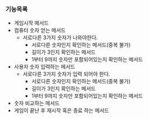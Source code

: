 ### 기능목록

* 게임시작 메서드
* 컴퓨터 숫자 얻는 메서드
    * 서로다른 3가지 숫자가 나와야한다.
        * 서로다른 숫자인지 확인하는 메서드(중복 불가)
        * 길이가 3인지 확인하는 메서드
        * 1부터 9까지 숫자만 포함되어있는지 확인하는 메서드
* 사용자 숫자 입력하는 메서드
    * 서로다른 3가지 숫자가 입력 되어야 한다.
        * 서로다른 숫자인지 확인하는 메서드(중복 불가)
        * 길이가 3인지 확인하는 메서드
        * 1부터 9까지 숫자만 포함되어있는지 확인하는 메서드
* 숫자 비교하는 메서드
* 게임이 끝난 후 재시작 혹은 종료 하는 메서드 